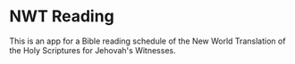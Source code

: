 # NWT Reading

This is an app for a Bible reading schedule of the New World Translation of the Holy Scriptures for Jehovah's Witnesses.
